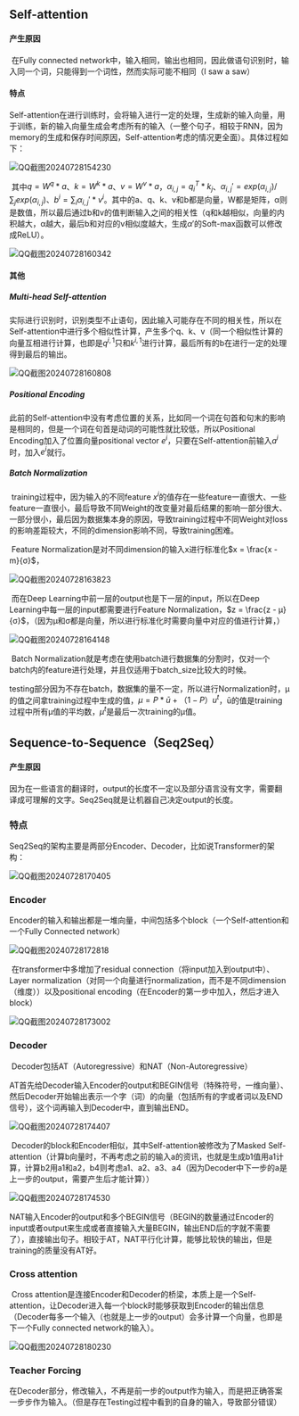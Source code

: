 ## Self-attention

#### 产生原因

​		在Fully connected network中，输入相同，输出也相同，因此做语句识别时，输入同一个词，只能得到一个词性，然而实际可能不相同（I saw a saw）

#### 特点

​		Self-attention在进行训练时，会将输入进行一定的处理，生成新的输入向量，用于训练，新的输入向量生成会考虑所有的输入（一整个句子，相较于RNN，因为memory的生成和保存时间原因，Self-attention考虑的情况更全面）。具体过程如下：

![QQ截图20240728154230](./picture/QQ截图20240728154230.png)

​		其中$q = W^q *a$、$k = W^k *a$、$v = W^v *a$，$α_{i,j} = q^T_i*k_j$、$α_{i,j} '= exp(α_{i,j})/\sum_jexp(α_{i,j})$、$b^i = \sum_iα_{i,j}'*v^i$。其中的a、q、k、v和b都是向量，W都是矩阵，α则是数值，所以最后通过b和v的值判断输入之间的相关性（q和k越相似，向量的内积越大，α越大，最后b和对应的v相似度越大，生成$α'$的Soft-max函数可以修改成ReLU）。

![QQ截图20240728160342](./picture/QQ截图20240728160342.png)

#### 其他

##### Multi-head Self-attention

​		实际进行识别时，识别类型不止语句，因此输入可能存在不同的相关性，所以在Self-attention中进行多个相似性计算，产生多个q、k、v（同一个相似性计算的向量互相进行计算，也即是$q^{i,1}$只和$k^{i,1}$进行计算，最后所有的b在进行一定的处理得到最后的输出。

![QQ截图20240728160808](./picture/QQ截图20240728160808.png)

##### Positional Encoding

​		此前的Self-attention中没有考虑位置的关系，比如同一个词在句首和句末的影响是相同的，但是一个词在句首是动词的可能性就比较低，所以Positional Encoding加入了位置向量positional vector $e^i$，只要在Self-attention前输入$a^i$时，加入$e^i$就行。



##### Batch Normalization

​		training过程中，因为输入的不同feature $x^i$的值存在一些feature一直很大、一些feature一直很小，最后导致不同Weight的改变量对最后结果的影响一部分很大、一部分很小，最后因为数据集本身的原因，导致training过程中不同Weight对loss的影响差距较大，不同的dimension影响不同，导致training困难。

​		Feature Normalization是对不同dimension的输入x进行标准化$x = \frac{x - m}{σ}$，

![QQ截图20240728163823](./picture/QQ截图20240728163823.png)

​		而在Deep Learning中前一层的output也是下一层的input，所以在Deep Learning中每一层的input都需要进行Feature Normalization，$z = \frac{z - μ}{σ}$，（因为μ和σ都是向量，所以进行标准化时需要向量中对应的值进行计算，）

![QQ截图20240728164148](./picture/QQ截图20240728164148.png)

​		Batch Normalization就是考虑在使用batch进行数据集的分割时，仅对一个batch内的feature进行处理，并且仅适用于batch_size比较大的时候。

​		testing部分因为不存在batch，数据集的量不一定，所以进行Normalization时，μ的值之间拿training过程中生成的值，$μ = P*ū + （1-P）u^t$，ū的值是training过程中所有μ值的平均数，$μ^t$是最后一次training的μ值。



## Sequence-to-Sequence（Seq2Seq）

#### 产生原因

​		因为在一些语言的翻译时，output的长度不一定以及部分语言没有文字，需要翻译成可理解的文字。Seq2Seq就是让机器自己决定output的长度。

### 特点

​		Seq2Seq的架构主要是两部分Encoder、Decoder，比如说Transformer的架构：

![QQ截图20240728170405](./picture/QQ截图20240728170405.png)

### Encoder

​		Encoder的输入和输出都是一堆向量，中间包括多个block（一个Self-attention和一个Fully Connected network）

![QQ截图20240728172818](./picture/QQ截图20240728172818.png)

​		在transformer中多增加了residual connection（将input加入到output中）、Layer normalization（对同一个向量进行normalization，而不是不同dimension（维度））以及positional encoding（在Encoder的第一步中加入，然后才进入block）

![QQ截图20240728173002](./picture/QQ截图20240728173002.png)

### Decoder

​		Decoder包括AT（Autoregressive）和NAT（Non-Autoregressive）

​		AT首先给Decoder输入Encoder的output和BEGIN信号（特殊符号，一维向量）、然后Decoder开始输出表示一个字（词）的向量（包括所有的字或者词以及END信号），这个词再输入到Decoder中，直到输出END。

![QQ截图20240728174407](./picture/QQ截图20240728174407.png)

​		Decoder的block和Encoder相似，其中Self-attention被修改为了Masked Self-attention（计算b向量时，不再考虑之前的输入a的资讯，也就是生成b1值用a1计算，计算b2用a1和a2，b4则考虑a1、a2、a3、a4（因为Decoder中下一步的a是上一步的output，需要产生后才能计算））

![QQ截图20240728174530](./picture/QQ截图20240728174530.png)

​		NAT输入Encoder的output和多个BEGIN信号（BEGIN的数量通过Encoder的input或者output来生成或者直接输入大量BEGIN，输出END后的字就不需要了），直接输出句子。相较于AT，NAT平行化计算，能够比较快的输出，但是training的质量没有AT好。

### Cross attention

​		Cross attention是连接Encoder和Decoder的桥梁，本质上是一个Self-attention，让Decoder进入每一个block时能够获取到Encoder的输出信息（Decoder每多一个输入（也就是上一步的output）会多计算一个向量，也即是下一个Fully connected network的输入）。

![QQ截图20240728180230](./picture/QQ截图20240728180230.png)

### Teacher Forcing

​		在Decoder部分，修改输入，不再是前一步的output作为输入，而是把正确答案一步步作为输入。（但是存在Testing过程中看到的自身的输入，导致部分错误）